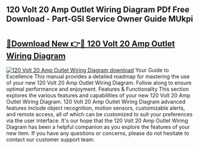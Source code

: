 ## 120 Volt 20 Amp Outlet Wiring Diagram PDf Free Download - Part-G5l Service Owner Guide MUkpi

# <h2><a href="http://dfo19k.blite.top/?on=120+Volt+20+Amp+Outlet+Wiring+Diagram">🔗Download New 👉🔴 120 Volt 20 Amp Outlet Wiring Diagram</a></h2>

[![120 Volt 20 Amp Outlet Wiring Diagram download](https://i.imgur.com/lujVjoI.png)](http://dfo19k.blite.top/?on=120+Volt+20+Amp+Outlet+Wiring+Diagram)
Your Guide to Excellence This manual provides a detailed roadmap for mastering the use of your new 120 Volt 20 Amp Outlet Wiring Diagram. Follow along to ensure optimal performance and enjoyment. Features & Functionality This section explores the various features and capabilities of your new 120 Volt 20 Amp Outlet Wiring Diagram. 120 Volt 20 Amp Outlet Wiring Diagram advanced features include object recognition, motion sensors, customizable alerts, and remote access, all of which can be customized to suit your preferences via the user interface. It's our hope that the 120 Volt 20 Amp Outlet Wiring Diagram has been a helpful companion as you explore the features of your new item. If you have any questions or concerns, please do not hesitate to contact our customer support team.
